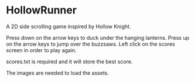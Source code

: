 # HollowRunner

A 2D side scrolling game inspired by Hollow Knight.

Press down on the arrow keys to duck under the hanging lanterns.
Press up on the arrow keys to jump over the buzzsaws.
Left click on the scores screen in order to play again. 

scores.txt is required and it will store the best score. 

The images are needed to load the assets.
